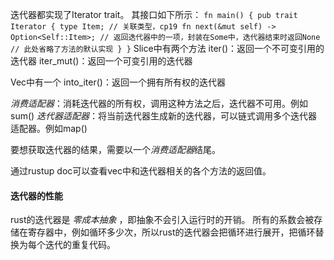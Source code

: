 迭代器都实现了Iterator trait。
其接口如下所示：
`
fn main() {
    pub trait Iterator {
        type Item; // 关联类型，cp19
        fn next(&mut self) -> Option<Self::Item>; // 返回迭代器中的一项，封装在Some中，迭代器结束时返回None
        // 此处省略了方法的默认实现
    }
}
`
Slice中有两个方法
iter()：返回一个不可变引用的迭代器
iter_mut()：返回一个可变引用的迭代器

Vec<T>中有一个
into_iter()：返回一个拥有所有权的迭代器


_消费适配器_：消耗迭代器的所有权，调用这种方法之后，迭代器不可用。例如sum()
_迭代器适配器_：将当前迭代器生成新的迭代器，可以链式调用多个迭代器适配器。例如map()

要想获取迭代器的结果，需要以一个*消费适配器*结尾。

通过rustup doc可以查看vec中和迭代器相关的各个方法的返回值。

#### 迭代器的性能
rust的迭代器是 _零成本抽象_ ，即抽象不会引入运行时的开销。
所有的系数会被存储在寄存器中，例如循环多少次，所以rust的迭代器会把循环进行展开，把循环替换为每个迭代的重复代码。